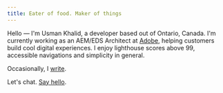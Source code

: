 ```yaml
---
title: Eater of food. Maker of things
---
```


Hello — I'm Usman Khalid, a developer based out of Ontario, Canada. I'm currently working as an AEM/EDS Architect at [Adobe](https://adobe.com), helping customers build cool digital experiences. I enjoy lighthouse scores above 99, accessible navigations and simplicity in general.

Occasionally, I [write](/posts).
 
Let's chat. [Say hello](mailto:usman.khalid@live.ca).
